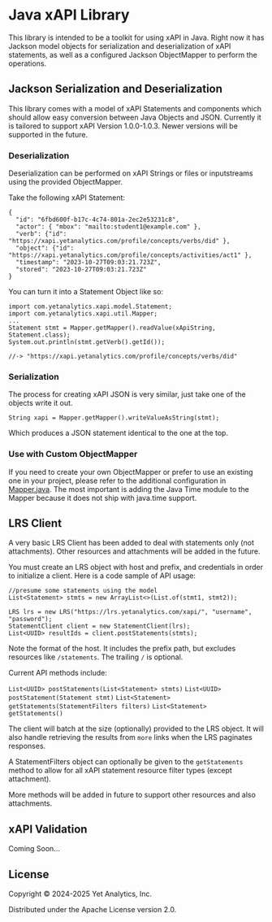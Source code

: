 # Java xAPI Library

This library is intended to be a toolkit for using xAPI in Java. Right now it has Jackson model objects for serialization and deserialization of xAPI statements, as well as a configured Jackson ObjectMapper to perform the operations.

## Jackson Serialization and Deserialization

This library comes with a model of xAPI Statements and components which should allow easy conversion between Java Objects and JSON. Currently it is tailored to support xAPI Version 1.0.0-1.0.3. Newer versions will be supported in the future.

### Deserialization

Deserialization can be performed on xAPI Strings or files or inputstreams using the provided ObjectMapper.

Take the following xAPI Statement:

```
{
  "id": "6fbd600f-b17c-4c74-801a-2ec2e53231c8",
  "actor": { "mbox": "mailto:student1@example.com" },
  "verb": {"id": "https://xapi.yetanalytics.com/profile/concepts/verbs/did" },
  "object": {"id": "https://xapi.yetanalytics.com/profile/concepts/activities/act1" },
  "timestamp": "2023-10-27T09:03:21.723Z",
  "stored": "2023-10-27T09:03:21.723Z"
}
```
You can turn it into a Statement Object like so:

```
import com.yetanalytics.xapi.model.Statement;
import com.yetanalytics.xapi.util.Mapper;
...
Statement stmt = Mapper.getMapper().readValue(xApiString, Statement.class);
System.out.println(stmt.getVerb().getId()); 

//-> "https://xapi.yetanalytics.com/profile/concepts/verbs/did"

```

### Serialization

The process for creating xAPI JSON is very similar, just take one of the objects write it out.

```
String xapi = Mapper.getMapper().writeValueAsString(stmt);

```
Which produces a JSON statement identical to the one at the top.

### Use with Custom ObjectMapper

If you need to create your own ObjectMapper or prefer to use an existing one in your project, please refer to the additional configuration in [Mapper.java](src/main/java/com/yetanalytics/xapi/util/Mapper.java). The most important is adding the Java Time module to the Mapper because it does not ship with java.time support.

## LRS Client

A very basic LRS Client has been added to deal with statements only (not attachments). Other resources and attachments will be added in the future.

You must create an LRS object with host and prefix, and credentials in order to initialize a client. Here is a code sample of API usage:

```
//presume some statements using the model
List<Statement> stmts = new ArrayList<>(List.of(stmt1, stmt2));

LRS lrs = new LRS("https://lrs.yetanalytics.com/xapi/", "username", "password");
StatementClient client = new StatementClient(lrs);
List<UUID> resultIds = client.postStatements(stmts);
```
Note the format of the host. It includes the prefix path, but excludes resources like `/statements`. The trailing `/` is optional.

Current API methods include:

`List<UUID> postStatements(List<Statement> stmts)`
`List<UUID> postStatement(Statement stmt)`
`List<Statement> getStatements(StatementFilters filters)`
`List<Statement> getStatements()`

The client will batch at the size (optionally) provided to the LRS object. It will also handle retrieving the results from `more` links when the LRS paginates responses.

A StatementFilters object can optionally be given to the `getStatements` method to allow for all xAPI statement resource filter types (except attachment).

More methods will be added in future to support other resources and also attachments.

## xAPI Validation

Coming Soon...

## License

Copyright © 2024-2025 Yet Analytics, Inc.

Distributed under the Apache License version 2.0.
